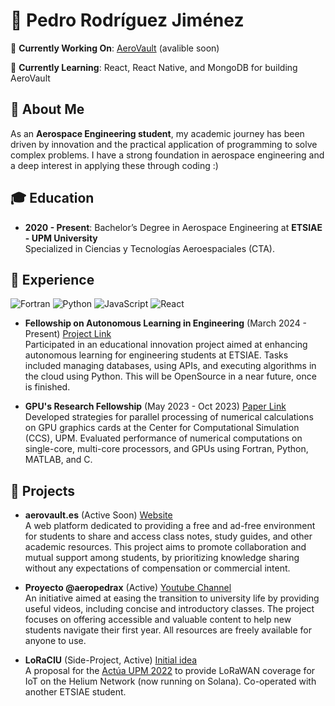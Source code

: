 # 🚀 Pedro Rodríguez Jiménez

🚧 **Currently Working On**: [AeroVault](https://aerovault.es) (avalible soon)

🌱 **Currently Learning**: React, React Native, and MongoDB for building AeroVault

## 👋 About Me

As an **Aerospace Engineering student**, my academic journey has been driven by innovation and the practical application of programming to solve complex problems. I have a strong foundation in aerospace engineering and a deep interest in applying these through coding :)

## 🎓 Education

- **2020 - Present**: Bachelor’s Degree in Aerospace Engineering at **ETSIAE - UPM University**  
  Specialized in Ciencias y Tecnologías Aeroespaciales (CTA).

## 💼 Experience

![Fortran](https://img.shields.io/badge/Fortran-%23734F96.svg?style=for-the-badge&logo=fortran&logoColor=white)
![Python](https://img.shields.io/badge/python-3670A0?style=for-the-badge&logo=python&logoColor=ffdd54)
![JavaScript](https://img.shields.io/badge/javascript-%23323330.svg?style=for-the-badge&logo=javascript&logoColor=%23F7DF1E)
![React](https://img.shields.io/badge/react-%2320232a.svg?style=for-the-badge&logo=react&logoColor=%2361DAFB)

- **Fellowship on Autonomous Learning in Engineering** (March 2024 - Present) [Project Link](https://innovacioneducativa.upm.es/proyectos-ie/informacion?anyo=2023-2024\&id=1160)  
  Participated in an educational innovation project aimed at enhancing autonomous learning for engineering students at ETSIAE. Tasks included managing databases, using APIs, and executing algorithms in the cloud using Python. This will be OpenSource in a near future, once is finished.

- **GPU's Research Fellowship** (May 2023 - Oct 2023) [Paper Link](https://github.com/jahrWork/GPU-Parallel/blob/pedro/GPU_Parallel_Processing.pdf)  
  Developed strategies for parallel processing of numerical calculations on GPU graphics cards at the Center for Computational Simulation (CCS), UPM. Evaluated performance of numerical computations on single-core, multi-core processors, and GPUs using Fortran, Python, MATLAB, and C.

## 🚀 Projects

- **aerovault.es** (Active Soon) [Website](https://aerovault.fly.dev)  
  A web platform dedicated to providing a free and ad-free environment for students to share and access class notes, study guides, and other academic resources. This project aims to promote collaboration and mutual support among students, by prioritizing knowledge sharing without any expectations of compensation or commercial intent.

- **Proyecto @aeropedrax** (Active) [Youtube Channel](http://youtube.com/@aeropedrax)  
  An initiative aimed at easing the transition to university life by providing useful videos, including concise and introductory classes. The project focuses on offering accessible and valuable content to help new students navigate their first year. All resources are freely available for anyone to use.
- **LoRaCIU** (Side-Project, Active) [Initial idea](https://drive.google.com/file/d/1XCr5UZhO-WNDkvoavmJH12rydyfWYi3e/view?usp=sharing)  
  A proposal for the [Actúa UPM 2022](https://www.upm.es/Investigacion/innovacion/CreacionEmpresas/Servicios/Competicion_Creacion_Empresas) to provide LoRaWAN coverage for IoT on the Helium Network (now running on Solana). Co-operated with another ETSIAE student.

